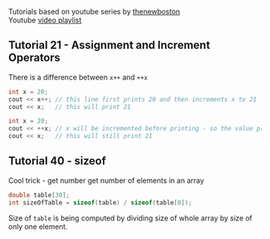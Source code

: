 Tutorials based on youtube series by [thenewboston](https://www.youtube.com/channel/UCJbPGzawDH1njbqV-D5HqKw)<br/>
Youtube [video playlist](https://www.youtube.com/watch?v=tvC1WCdV1XU&index=1&list=PLAE85DE8440AA6B83)

## Tutorial 21 - Assignment and Increment Operators 
There is a difference between `x++` and `++x`
```c++
int x = 20;
cout << x++; // this line first prints 20 and then increments x to 21
cout << x;   // this will print 21
```
```c++
int x = 20;
cout << ++x; // x will be incremented before printing - so the value printed will be 21
cout << x;   // this will still print 21
```

## Tutorial 40 - sizeof
Cool trick - get number get number of elements in an array
```c++
double table[30];
int sizeOfTable = sizeof(table) / sizeof(table[0]);
```
Size of `table` is being computed by dividing size of whole array by size of only one element.
